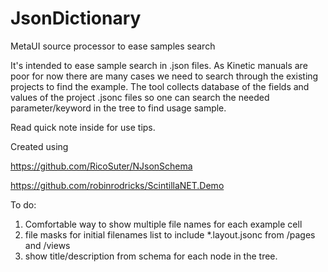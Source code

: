 # JsonDictionary

MetaUI source processor to ease samples search

It's intended to ease sample search in .json files. As Kinetic manuals are poor for now there are many cases we need to search through the existing projects to find the example.
The tool collects database of the fields and values of the project .jsonc files so one can search the needed parameter/keyword in the tree to find usage sample.

Read quick note inside for use tips.

Created using

https://github.com/RicoSuter/NJsonSchema

https://github.com/robinrodricks/ScintillaNET.Demo

To do:

1. Comfortable way to show multiple file names for each example cell
2. file masks for initial filenames list to include \*.layout.jsonc from /pages and /views
3. show title/description from schema for each node in the tree.
